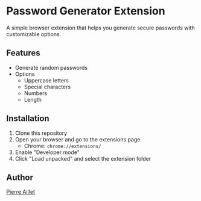 # Password Generator Extension

A simple browser extension that helps you generate secure passwords with customizable options.

## Features

- Generate random passwords
- Options
  - Uppercase letters
  - Special characters
  - Numbers
  - Length

## Installation

1. Clone this repository
2. Open your browser and go to the extensions page
   - Chrome: `chrome://extensions/`
3. Enable "Developer mode"
4. Click "Load unpacked" and select the extension folder

## Author

[Pierre Aillet](https://github.com/Pierre570)
